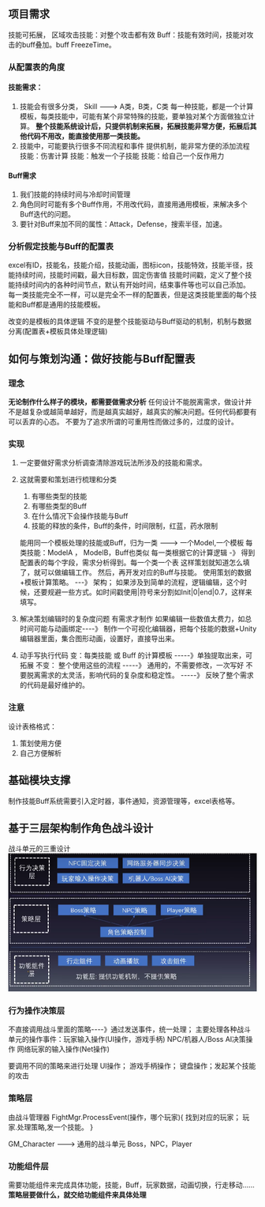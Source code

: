 ## 项目需求
技能可拓展，
区域攻击技能：对整个攻击都有效
Buff：技能有效时间，技能对攻击的buff叠加。buff FreezeTime。
### 从配置表的角度
#### 技能需求：  
1. 技能会有很多分类，
   Skill ---> A类，B类，C类
   每一种技能，都是一个计算模板，每类技能中，可能有某个非常特殊的技能，要单独对某个方面做独立计算。
   **整个技能系统设计后，只提供机制来拓展，拓展技能非常方便，拓展后其他代码不用改，能直接使用那一类技能。**
2. 技能中，可能要执行很多不同流程和事件
    提供机制，能非常方便的添加流程
    技能：伤害计算
    技能：触发一个子技能
    技能：给自己一个反作用力
#### Buff需求
1. 我们技能的持续时间与冷却时间管理
2. 角色同时可能有多个Buff作用，不用改代码，直接用通用模板，来解决多个Buff迭代的问题。
3. 要针对Buff来加不同的属性：Attack，Defense，搜索半径，加速。

### 分析假定技能与Buff的配置表
excel有ID，技能名，技能介绍，技能动画，图标icon，技能特效，技能半径，技能持续时间，技能时间戳，最大目标数，固定伤害值
技能时间戳，定义了整个技能持续时间内的各种时间节点，默认有开始时间，结束事件等也可以自己添加。
每一类技能完全不一样，可以是完全不一样的配置表，但是这类技能里面的每个技能和Buff都是通用的技能模板。

改变的是模板的具体逻辑
不变的是整个技能驱动与Buff驱动的机制，机制与数据分离(配置表+模板具体处理逻辑)

## 如何与策划沟通：做好技能与Buff配置表
### 理念
**无论制作什么样子的模块，都需要做需求分析**
任何设计不能脱离需求，做设计并不是越复杂或越简单越好，而是越真实越好，越真实的解决问题。任何代码都要有可以丢弃的心态。
不要为了追求所谓的可重用性而做过多的，过度的设计。
### 实现
1. 一定要做好需求分析调查清除游戏玩法所涉及的技能和需求。
2. 这就需要和策划进行梳理和分类
   1. 有哪些类型的技能
   2. 有哪些类型的Buff
   3. 在什么情况下会操作技能与Buff
   4. 技能的释放的条件，Buff的条件，时间限制，红蓝，药水限制

    能用同一个模板处理的技能或Buff，归为一类 ---> 一个Model,一个模板
    每类技能：ModelA ， ModelB，Buff也类似
    每一类根据它的计算逻辑 -》 得到配置表的每个字段，需求分析得到。每一个类一个表
    这样策划就知道怎么填了，就可以做编辑工作。 然后，再开发对应的Buff与技能。
    使用策划的数据+模板计算策略。 ---》 架构；
    如果涉及到简单的流程，逻辑编辑，这个时候，还要规避一些方式。如时间戳使用|符号来分割如Init|0|end|0.7，这样来填写。
3. 解决策划编辑时的复杂度问题
   有需求才制作
   如果编辑一些数值太费力，如总时间可能与动画绑定----》 制作一个可视化编辑器，把每个技能的数据+Unity编辑器里面，集合图形动画，设置好，直接导出来。
4. 动手写执行代码
   变：每类技能 或 Buff 的计算模板  -----》单独提取出来，可拓展
   不变： 整个使用这些的流程  -----》 通用的，不需要修改，一次写好 
不要脱离需求的太灵活，影响代码的复杂度和稳定性。 -----》 反映了整个需求的代码是最好维护的。
### 注意
设计表格格式：
1. 策划使用方便
2. 自己方便解析

## 基础模块支撑
制作技能Buff系统需要引入定时器，事件通知，资源管理等，excel表格等。

## 基于三层架构制作角色战斗设计
战斗单元的三重设计
![alt text](战斗系统三层架构.png)
### 行为操作决策层
不直接调用战斗里面的策略----》通过发送事件，统一处理；
主要处理各种战斗单元的操作事件：玩家输入操作(UI操作，游戏手柄)
NPC/机器人/Boss AI决策操作
网络玩家的输入操作(Net操作)

要调用不同的策略来进行处理
UI操作；
游戏手柄操作；
键盘操作；发起某个技能的攻击
### 策略层
由战斗管理器
FightMgr.ProcessEvent(操作，哪个玩家){
   找到对应的玩家；
   玩家.处理策略,发一个技能。
}

GM_Character ---> 通用的战斗单元
Boss，NPC，Player
### 功能组件层
需要功能组件来完成具体功能，技能，Buff，玩家数据，动画切换，行走移动......
**策略层要做什么，就交给功能组件来具体处理**

